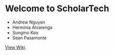 # Welcome to ScholarTech
* Andrew Nguyen
* Herminia Alvarenga
* Sungmo Koo
* Sean Pasamonte 

[View Wiki](https://github.com/androon/CS230/wiki/Item-1:-Ethical-Business-Plan).

